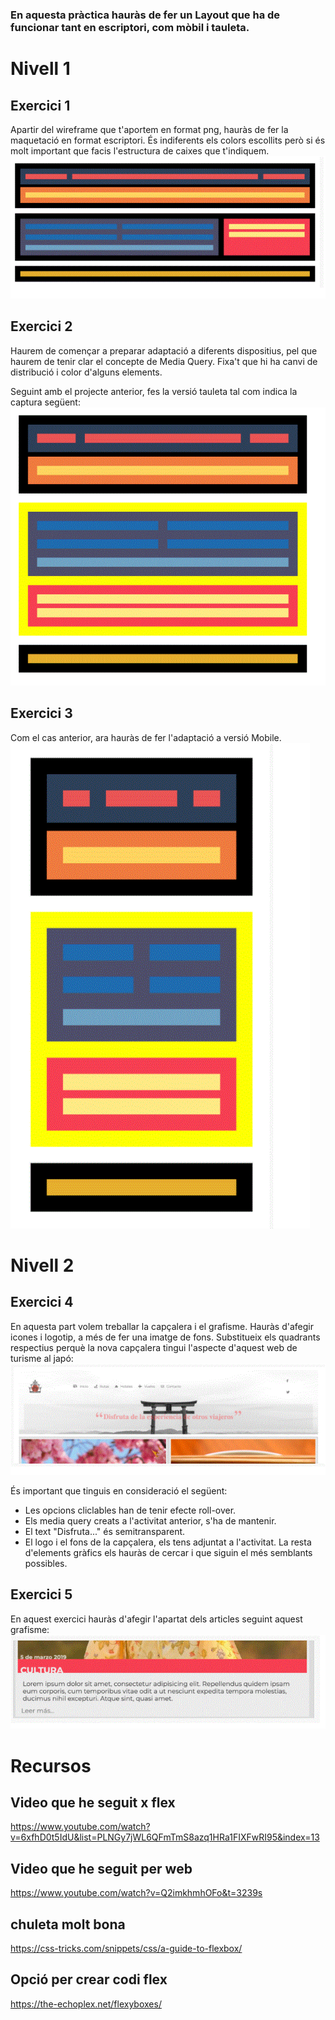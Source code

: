 
### En aquesta pràctica hauràs de fer un Layout que ha de funcionar tant en escriptori, com mòbil i tauleta.

# Nivell 1
## Exercici 1
Apartir del wireframe que t'aportem en format png, hauràs de fer la maquetació en format escriptori. És indiferents els colors escollits però si és molt important que facis l'estructura de caixes que t'indiquem.
![imatge](https://github.com/amarcilla/vuejs/blob/main/sprint-1/imatgesGIT/exercici1.gif) 

## Exercici 2
Haurem de començar a preparar adaptació a diferents dispositius, pel que haurem de tenir clar el concepte de Media Query. Fixa't que hi ha canvi de distribució i color d'alguns elements.

Seguint amb el projecte anterior, fes la versió tauleta tal com indica la captura següent:
![imatge](https://github.com/amarcilla/vuejs/blob/main/sprint-1/imatgesGIT/exercici2.gif) 

## Exercici 3
Com el cas anterior, ara hauràs de fer l'adaptació a versió Mobile.  
![imatge](https://github.com/amarcilla/vuejs/blob/main/sprint-1/imatgesGIT/exercici3.gif) 


# Nivell 2

## Exercici 4
En aquesta part volem treballar la capçalera i el grafisme. Hauràs d'afegir icones i logotip, a més de fer una imatge de fons. Substitueix els quadrants respectius perquè la nova capçalera tingui l'aspecte d'aquest web de turisme al japó:  
![imatge](https://github.com/amarcilla/vuejs/blob/main/sprint-1/imatgesGIT/exercici4.gif) 

És important que tinguis en consideració el següent:  
- Les opcions cliclables han de tenir efecte roll-over.
- Els media query creats a l'activitat anterior, s'ha de mantenir.
- El text "Disfruta..." és semitransparent.
- El logo i el fons de la capçalera, els tens adjuntat a l'activitat. La resta d'elements gràfics els hauràs de cercar i que siguin el més semblants possibles.

## Exercici 5
En aquest exercici hauràs d'afegir l'apartat dels articles seguint aquest grafisme:  
![imatge](https://github.com/amarcilla/vuejs/blob/main/sprint-1/imatgesGIT/exercici5.gif) 


# Recursos

## Video que he seguit x flex
https://www.youtube.com/watch?v=6xfhD0t5IdU&list=PLNGy7jWL6QFmTmS8azq1HRa1FIXFwRI95&index=13

## Video que he seguit per web
https://www.youtube.com/watch?v=Q2imkhmhOFo&t=3239s

## chuleta molt bona 
https://css-tricks.com/snippets/css/a-guide-to-flexbox/

## Opció per crear codi flex
https://the-echoplex.net/flexyboxes/